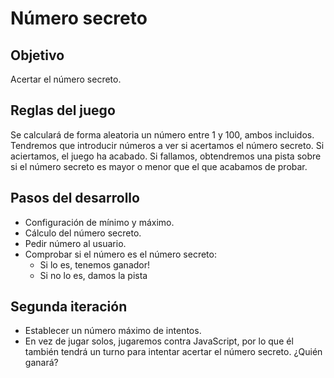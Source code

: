 # Número secreto

## Objetivo
Acertar el número secreto.

## Reglas del juego
Se calculará de forma aleatoria un número entre 1 y 100, ambos incluidos.
Tendremos que introducir números a ver si acertamos el número secreto.
Si aciertamos, el juego ha acabado. Si fallamos, obtendremos una pista sobre si el número secreto es mayor o menor que el que acabamos de probar.

## Pasos del desarrollo
- Configuración de mínimo y máximo.
- Cálculo del número secreto.
- Pedir número al usuario.
- Comprobar si el número es el número secreto:
  - Si lo es, tenemos ganador!
  - Si no lo es, damos la pista

## Segunda iteración
- Establecer un número máximo de intentos.
- En vez de jugar solos, jugaremos contra JavaScript, por lo que él también tendrá un turno para intentar acertar el número secreto. ¿Quién ganará?

